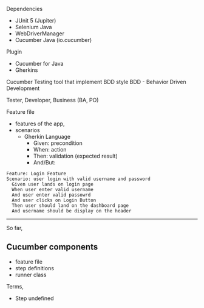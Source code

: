 Dependencies
- JUnit 5 (Jupiter)
- Selenium Java
- WebDriverManager
- Cucumber Java (io.cucumber)

Plugin
- Cucumber for Java
- Gherkins


Cucumber 
Testing tool that implement BDD style
BDD - Behavior Driven Development 


Tester, Developer, Business (BA, PO)

Feature file 
- features of the app,
- scenarios
  - Gherkin Language
    - Given: precondition
    - When: action
    - Then: validation (expected result)
    - And/But: 

```gherkin
Feature: Login Feature
Scenario: user login with valid username and password
  Given user lands on login page
  When user enter valid username
  And user enter valid passowrd
  And user clicks on Login Button
  Then user should land on the dashboard page
  And username should be display on the header
```

----
So far, 
## Cucumber components
- feature file
- step definitions
- runner class



Terms,
- Step undefined